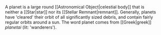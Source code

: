 A planet is a large round [[Astronomical Object|celestial body]] that is neither a [[Star|star]] nor its [[Stellar Remnant|remnant]]. Generally, planets have 'cleared' their orbit of all significantly sized debris, and contain fairly regular orbits around a sun. The word planet comes from [[Greek|greek]] *planetai* (lit: 'wanderers').